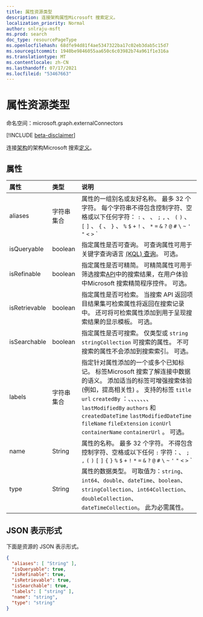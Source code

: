```yaml
---
title: 属性资源类型
description: 连接架构属性Microsoft 搜索定义。
localization_priority: Normal
author: snlraju-msft
ms.prod: search
doc_type: resourcePageType
ms.openlocfilehash: 68dfe94d81f4ae5347322ba17c02eb3dab5c15d7
ms.sourcegitcommit: 1940be9846055aa650c6c03982b74a961f1e316a
ms.translationtype: MT
ms.contentlocale: zh-CN
ms.lasthandoff: 07/17/2021
ms.locfileid: "53467663"
---
```

# <a name="property-resource-type"></a>属性资源类型

命名空间：microsoft.graph.externalConnectors

[!INCLUDE [beta-disclaimer](../../includes/beta-disclaimer.md)]

连接[架构](externalconnectors-schema.md)的架构Microsoft 搜索[定义](externalconnectors-externalconnection.md)。

## <a name="properties"></a>属性

| 属性      | 类型              | 说明                                        |
|:--------------|:------------------|:---------------------------------------------------|
| aliases       | 字符串集合 | 属性的一组别名或友好名称。 最多 32 个字符。 每个字符串不得包含控制字符、空格或以下任何字符： `:` 、 、 `;` `,` 、 `(` `)` 、 `[` `]` 、 `{` 、 `}` 、 `%` `$` `+` `!` 、 `*` `=` `&` `?` `@` `#` `\` `~` `'` `"` `<` `>` `|` `` ` `` `^` 。 可选。  |
| isQueryable   | boolean           | 指定属性是否可查询。 可查询属性可用于关键字查询语言 [ (KQL) 查询](/sharepoint/dev/general-development/keyword-query-language-kql-syntax-reference)。 可选。  |
| isRefinable   | boolean           | 指定属性是否可精简。  可精简属性可用于筛选搜索[API](search-api-overview.md)中的搜索结果，在用户体验中Microsoft 搜索精简程序控件。 可选。  |
| isRetrievable | boolean           | 指定属性是否可检索。 当搜索 API 返回项目结果集可检索属性将返回在搜索记录中。 还可将可检索属性添加到用于呈现搜索结果的显示模板。 可选。 |
| isSearchable  | boolean           | 指定属性是否可搜索。 仅类型或 `string` `stringCollection` 可搜索的属性。 不可搜索的属性不会添加到搜索索引。 可选。 |
| labels        | 字符串集合 | 指定针对属性添加的一个或多个已知标记。 标签Microsoft 搜索了解连接中数据的语义。 添加适当的标签可增强搜索体验 (例如，提高相关性) 。 支持的标签 `title` `url` `createdBy` ：、、、、、、、 `lastModifiedBy` `authors` 和 `createdDateTime` `lastModifiedDateTime` `fileName` `fileExtension` `iconUrl` `containerName` `containerUrl` 。 可选。 |
| name          | String            | 属性的名称。 最多 32 个字符。 不得包含控制字符、空格或以下任何 `:` 字符：、 `;` `,` `(` `)` `[` `]` `{` `}` `%` `$` `+` `!` `*` `=` `&` `?` `@` `#` `\` `~` `'` `"` `<` `>` `|` `` ` `` `^` 此为必需属性。                |
| type          | String            | 属性的数据类型。 可取值为：`string`、`int64`、`double`、`dateTime`、`boolean`、`stringCollection`、`int64Collection`、`doubleCollection`、`dateTimeCollection`。 此为必需属性。 |

## <a name="json-representation"></a>JSON 表示形式

下面是资源的 JSON 表示形式。

<!-- {
  "blockType": "resource",
  "optionalProperties": [

  ],
  "@odata.type": "microsoft.graph.externalConnectors.property",
  "baseType": null
}-->

```json
{
  "aliases": [ "String" ],
  "isQueryable": true,
  "isRefinable": true,
  "isRetrievable": true,
  "isSearchable": true,
  "labels": [ "string" ],
  "name": "string",
  "type": "string"
}
```

<!-- uuid: 16cd6b66-4b1a-43a1-adaf-3a886856ed98
2019-02-04 14:57:30 UTC -->
<!-- {
  "type": "#page.annotation",
  "description": "property resource",
  "keywords": "",
  "section": "documentation",
  "tocPath": ""
}-->
